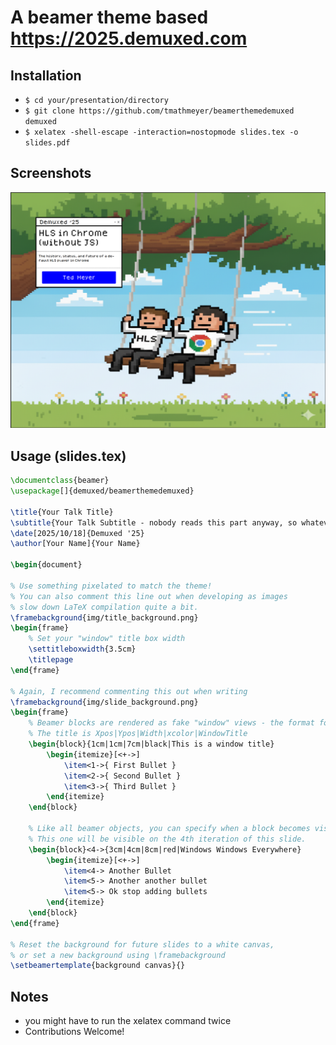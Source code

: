 # A beamer theme based https://2025.demuxed.com

## Installation
 - `$ cd your/presentation/directory`
 - `$ git clone https://github.com/tmathmeyer/beamerthemedemuxed demuxed`
 - `$ xelatex -shell-escape -interaction=nostopmode slides.tex -o slides.pdf`

## Screenshots
![My HLS talk](https://raw.githubusercontent.com/tmathmeyer/beamerthemedemuxed/refs/heads/master/screenshots/hls-in-chrome.png "Example 2025 talk")


## Usage (slides.tex)
```LaTeX
\documentclass{beamer}
\usepackage[]{demuxed/beamerthemedemuxed}

\title{Your Talk Title}
\subtitle{Your Talk Subtitle - nobody reads this part anyway, so whatever}
\date[2025/10/18]{Demuxed '25}
\author[Your Name]{Your Name}

\begin{document}

% Use something pixelated to match the theme!
% You can also comment this line out when developing as images
% slow down LaTeX compilation quite a bit.
\framebackground{img/title_background.png}
\begin{frame}
    % Set your "window" title box width
    \settitleboxwidth{3.5cm}
    \titlepage
\end{frame}

% Again, I recommend commenting this out when writing
\framebackground{img/slide_background.png}
\begin{frame}
    % Beamer blocks are rendered as fake "window" views - the format for
    % The title is Xpos|Ypos|Width|xcolor|WindowTitle
    \begin{block}{1cm|1cm|7cm|black|This is a window title}
        \begin{itemize}[<+->]
            \item<1->{ First Bullet }
            \item<2->{ Second Bullet }
            \item<3->{ Third Bullet }
        \end{itemize}
    \end{block}

    % Like all beamer objects, you can specify when a block becomes visible -
    % This one will be visible on the 4th iteration of this slide.
    \begin{block}<4->{3cm|4cm|8cm|red|Windows Windows Everywhere}
        \begin{itemize}[<+->]
            \item<4-> Another Bullet
            \item<5-> Another another bullet
            \item<5-> Ok stop adding bullets
        \end{itemize}
    \end{block}
\end{frame}

% Reset the background for future slides to a white canvas,
% or set a new background using \framebackground
\setbeamertemplate{background canvas}{}
```

## Notes
 - you might have to run the xelatex command twice
 - Contributions Welcome!
